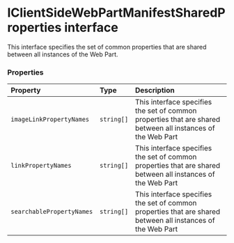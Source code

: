 # IClientSideWebPartManifestSharedProperties interface





This interface specifies the set of common properties that are shared between all instances of the Web Part. 



### Properties

| Property	   | Type	| Description|
|:-------------|:-------|:-----------|
|`imageLinkPropertyNames`      | `string[]` | This interface specifies the set of common properties that are shared between all instances of the Web Part |
|`linkPropertyNames`      | `string[]` | This interface specifies the set of common properties that are shared between all instances of the Web Part |
|`searchablePropertyNames`      | `string[]` | This interface specifies the set of common properties that are shared between all instances of the Web Part |





